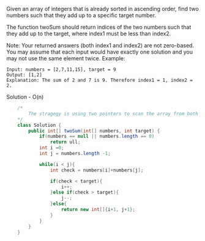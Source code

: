 Given an array of integers that is already sorted in ascending order, find two numbers such that they add up to a specific target number.

The function twoSum should return indices of the two numbers such that they add up to the target, where index1 must be less than index2.

Note:
Your returned answers (both index1 and index2) are not zero-based.
You may assume that each input would have exactly one solution and you may not use the same element twice.
Example:

```
Input: numbers = [2,7,11,15], target = 9
Output: [1,2]
Explanation: The sum of 2 and 7 is 9. Therefore index1 = 1, index2 = 2.
```


Solution - O(n)
```Java
    /*
        The stragegy is using two pointers to scan the array from both side
    */
    class Solution {
        public int[] twoSum(int[] numbers, int target) {
            if(numbers == null || numbers.length == 0)
                return ull;
            int i =0;
            int j = numbers.length -1;

            while(i < j){
                int check = numbers[i]+numbers[j];

                if(check < target){
                    i++;
                }else if(check > target){
                    j--;
                }else{
                    return new int[]{i+1, j+1};
                }
            }
        }
    }
```